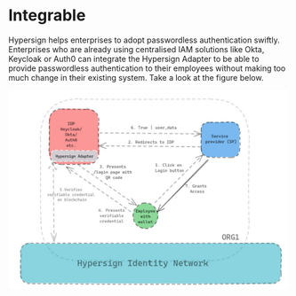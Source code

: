 # Integrable

Hypersign helps enterprises to adopt passwordless authentication swiftly. Enterprises who are already using centralised IAM solutions like Okta, Keycloak or Auth0 can integrate the Hypersign Adapter to be able to provide passwordless authentication to their employees without making too much change in their existing system. Take a look at the figure below.

![](<../../../.gitbook/assets/image (10).png>)
